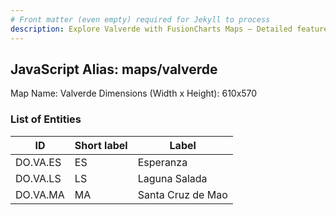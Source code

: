 ```yaml
---
# Front matter (even empty) required for Jekyll to process
description: Explore Valverde with FusionCharts Maps – Detailed features for seamless integration. Try now & enhance your data visualization today! 
---
```


## JavaScript Alias: maps/valverde

Map Name: Valverde
Dimensions (Width x Height): 610x570





### List of Entities

ID | Short label | Label
---|---|---|
DO.VA.ES|ES|Esperanza
DO.VA.LS|LS|Laguna Salada
DO.VA.MA|MA|Santa Cruz de Mao